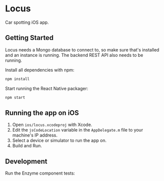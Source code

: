 # Locus

Car spotting iOS app.

## Getting Started

Locus needs a Mongo database to connect to, so make sure that's installed and an instance is running. The backend REST API also needs to be running.

Install all dependencies with npm:
```sh
npm install
```

Start running the React Native packager:
```sh
npm start
```

## Running the app on iOS

1. Open `ios/locus.xcodeproj` with Xcode.
2. Edit the `jsCodeLocation` variable in the `AppDelegate.m` file to your machine's IP address.
3. Select a device or simulator to run the app on.
4. Build and Run.

## Development

Run the Enzyme component tests:

```sh
```